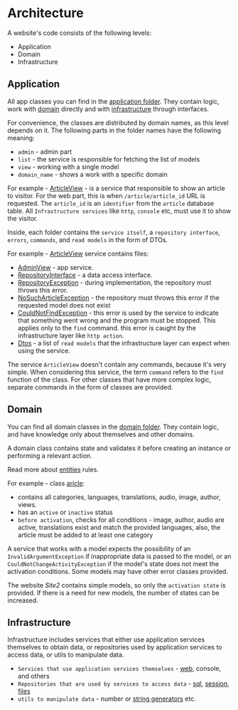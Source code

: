 # Architecture

A website's code consists of the following levels:

- Application
- Domain
- Infrastructure

## Application

All app classes you can find in the [application folder](./../../app/code/Application/). They contain logic, work with [domain](./../../app/code/Domain/) directly and  with [infrastructure](./../../app/code/Infrastructure/) through interfaces.

For convenience, the classes are distributed by domain names, as this level depends on it.
The following parts in the folder names have the following meaning:

- `admin` - admin part
- `list` - the service is responsible for fetching the list of models
- `view` - working with a single model
- `domain_name` - shows a work with a specific domain

For example - [ArticleView](./../../app/code/Application/Article/AdminView/) - is a service that responsible to show an article to visitor. For the web part, this is when `/article/article_id` URL is requested. The `article_id` is an `identifier` from the `article` database table. All `Infrastructure services` like `http`, `console` etc, must use it to show the visitor.

Inside, each folder contains the `service itself`, a `repository interface`, `errors`, `commands`, and `read models` in the form of DTOs.

For example - [ArticleView](./../../app/code/Application/Article/AdminView/) service contains files:

- [AdminView](./../../app/code/Application/Article/AdminView/AdminView.php) - app service.
- [RepositoryInterface](./../../app/code/Application/Article/AdminView/RepositoryInterface.php) - a data access interface.
- [RepositoryException](./../../app/code/Application/Article/AdminView/RepositoryException.php) - during implementation, the repository must throws this error.
- [NoSuchArticleException](./../../app/code/Application/Article/AdminView/NoSuchArticleException.php) - the repository must throws this error if the requested model does not exist
- [CouldNotFindException](./../../app/code/Application/Article/AdminView/NoSuchArticleException.php) - this error is used by the service to indicate that something went wrong and the program must be stopped. This applies only to the `find` command. this error is caught by the infrastructure layer like `http action`.
- [Dtos](./../../app/code/Application/Article/AdminView/Dto/) - a list of `read models` that the infrastructure layer can expect when using the service.

The service `ArticleView` doesn't contain any commands, because it's very simple. When considering this service, the term `command` refers to the `find` function of the class. For other classes that have more complex logic, separate commands in the form of classes are provided.

## Domain

You can find all domain classes in the [domain folder](./../../app/code/Domain/). They contain logic, and have knowledge only about themselves and other domains.

A domain class contains state and validates it before creating an instance or performing a relevant action.

Read more about [entities](./../Entities/) rules.

For example - class [aricle](./../../app/code/Domain/Article/Article.php):

- contains all categories, languages, translations, audio, image, author, views.
- has an `active` or `inactive` status
- `before activation`, checks for all conditions - image, author, audio are active, translations exist and match the provided languages, also, the article must be added to at least one category

A service that works with a model expects the possibility of an `InvalidArgumentException` if inappropriate data is passed to the model, or an `CouldNotChangeActivityException` if the model's state does not meet the activation conditions. Some models may have other error classes provided.

The website *Site2* contains simple models, so only the `activation state` is provided. If there is a need for new models, the number of states can be increased.

## Infrastructure

Infrastructure includes services that either use application services themselves to obtain data, or repositories used by application services to access data, or utils to manipulate data.

- `Services that use application services themselves` - [web](./../../app/code/Infrastructure/Http/), console, and others
- `Repositories that are used by services to access data` - [sql](./../../app/code/Infrastructure/Persist/Sql/), [session](./../../app/code/Infrastructure/Persist/Session/), [files](./../../app/code/Infrastructure/Persist/Filesystem/)
- `utils to manipulate data` - number or [string generators](./../../app/code/Infrastructure/Utils/TokenGenerators/CsrfTokenGeneratorUseRandomBytes.php) etc.
